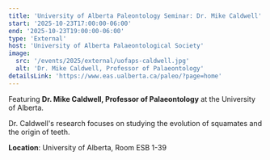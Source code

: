 ```yaml
---
title: 'University of Alberta Paleontology Seminar: Dr. Mike Caldwell'
start: '2025-10-23T17:00:00-06:00'
end: '2025-10-23T19:00:00-06:00'
type: 'External'
host: 'University of Alberta Palaeontological Society'
image:
  src: '/events/2025/external/uofaps-caldwell.jpg'
  alt: 'Dr. Mike Caldwell, Professor of Palaeontology'
detailsLink: 'https://www.eas.ualberta.ca/paleo/?page=home'
---
```


Featuring **Dr. Mike Caldwell, Professor of Palaeontology** at the University of Alberta.

Dr. Caldwell's research focuses on studying the evolution of squamates and the origin of teeth.

**Location**: University of Alberta, Room ESB 1-39